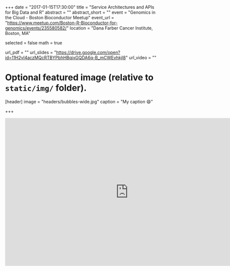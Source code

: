 +++
date = "2017-01-15T17:30:00"
title = "Service Architectures and APIs for Big Data and R"
abstract = ""
abstract_short = ""
event = "Genomics in the Cloud - Boston Bioconductor Meetup"
event_url = "https://www.meetup.com/Boston-R-Bioconductor-for-genomics/events/235580582/"
location = "Dana Farber Cancer Institute, Boston, MA"

selected = false
math = true

url_pdf = ""
url_slides = "https://drive.google.com/open?id=11H2yl4aczMQcRTBYPbhHBqjxGQDA6q-B_mCWEvhkjl8"
url_video = ""

# Optional featured image (relative to `static/img/` folder).
[header]
image = "headers/bubbles-wide.jpg"
caption = "My caption :smile:"

+++


<iframe src="https://docs.google.com/presentation/d/11H2yl4aczMQcRTBYPbhHBqjxGQDA6q-B_mCWEvhkjl8/embed?start=true&loop=true&delayms=3000" frameborder="0" width="800" height="480" allowfullscreen="true" mozallowfullscreen="true" webkitallowfullscreen="true"></iframe>


